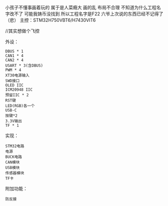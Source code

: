 小孩子不懂事画着玩的 属于是人菜瘾大 画的乱 布局不合理
不知道为什么工程名字改不了 可能我铸币没找到 所以工程名字是F22
六爷上次说的东西已经不记得了（悲）
主控：STM32H750VBT6/H7430VIT6

//其实想做个飞控

外设：

 	DBUS * 1 
 	CAN1 * 4 
	CAN2 * 4 
	USART * 3(含DBUS) 
	PWM * 4 
	XT30电源输入 
	SWD接口 
	OLED IIC 
	ICM20948 IIC 
	预留IIC * 2 
	RST键 
	LED(RGB)各一个 
	USB-C 
	按键*2 
	3.3V输出 
	TF * 1 

实现：

	STM32电路 
	电源 
	BUCK电路 
	CAN模块 
	USB模块 
	传感器模块 
	TF卡 
 
附加功能：

	防反接 
